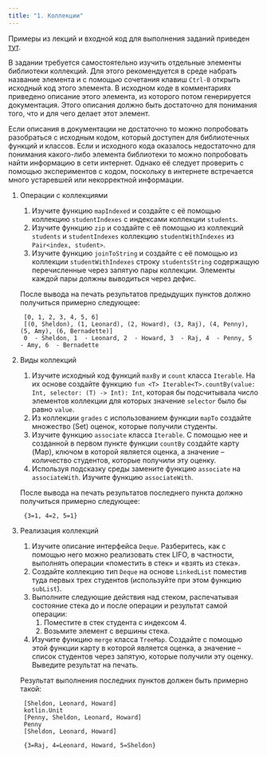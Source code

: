 ```yaml
---
title: "1. Коллекции"
---
```


Примеры из лекций и входной код для выполнения заданий приведен [тут](https://github.com/AltmanEA/edu-collection).

В задании требуется самостоятельно изучить отдельные элементы библиотеки коллекций. Для этого рекомендуется в среде набрать название элемента и с помощью сочетания клавиш ```Ctrl-B``` открыть исходный код этого элемента. В исходном коде в комментариях приведено описание этого элемента, из которого потом генерируется документация. Этого описания должно быть достаточно для понимания того, что и для чего делает этот элемент.

Если описания в документации не достаточно то можно попробовать разобраться с исходным кодом, который доступен для библиотечных функций и классов. Если и исходного кода оказалось недостаточно для понимания какого-либо элемента библиотеки то можно попробовать найти информацию в сети интернет. Однако её следует проверить с помощью экспериментов с кодом, поскольку в интернете встречается много устаревшей или некорректной информации.

1. Операции с коллекциями
   
   1. Изучите функцию ```mapIndexed``` и создайте с её помощью коллекцию ```studentIndexes``` c индексами коллекции ```students```.
   2. Изучите функцию ```zip``` и создайте с её помощью из коллекций ```students``` и ```studentIndexes``` коллекцию ```studentWithIndexes``` из ```Pair<index, student>```.
   3. Изучите функцию ```joinToString``` и создайте с её помощью из коллекции ```studentWithIndexes``` строку ```studentsString``` содержащую перечисленные через запятую пары коллекции. Элементы каждой пары должны выводиться через дефис.
   
    После вывода на печать результатов предыдущих пунктов должно получиться примерно следующее:
    <pre><code> [0, 1, 2, 3, 4, 5, 6]
    [(0, Sheldon), (1, Leonard), (2, Howard), (3, Raj), (4, Penny), (5, Amy), (6, Bernadette)]
    0  - Sheldon, 1  - Leonard, 2  - Howard, 3  - Raj, 4  - Penny, 5  - Amy, 6  - Bernadette</pre></code>

2. Виды коллекций
   
   1. Изучите исходный код функций ```maxBy``` и ```count``` класса ```Iterable```. На их основе создайте функцию ```fun <T> Iterable<T>.countBy(value: Int, selector: (T) -> Int): Int```, которая бы подсчитывала число элементов коллекции для которых значение ```selector``` было бы равно ```value```.
   2. Из коллекции ```grades``` с использованием функции ```mapTo``` создайте множество (Set) оценок, которые получили студенты.
   3. Изучите функцию ```associate``` класса ```Iterable```. С помощью нее и созданной в первом пункте функции ```countBy``` создайте карту (Map), ключом в которой является оценка, а значение – количество студентов, которые получили эту оценку.
   4. Используя подсказку среды замените функцию ```associate``` на ```associateWith```. Изучите функцию ```associateWith```.
   
    После вывода на печать результатов последнего пункта должно получиться примерно следующее:
    <pre><code> {3=1, 4=2, 5=1}</pre></code>

3. Реализация коллекций
   
   1. Изучите описание интерфейса ```Deque```. Разберитесь, как с помощью него можно реализовать стек LIFO, в частности, выполнять операции «поместить в стек» и «взять из стека».
   2. Создайте коллекцию тип ```Deque``` на основе ```LinkedList``` поместив туда первых трех студентов (используйте при этом функцию ```subList```).
   3. Выполните следующие действия над стеком, распечатывая состояние стека до и после операции и результат самой операции:
      1. Поместите в стек студента с индексом 4.
      2. Возьмите элемент с вершины стека.
   4. Изучите функцию ```merge``` класса ```TreeMap```. Создайте с помощью этой функции карту в которой является оценка, а значение – список студентов через запятую, которые получили эту оценку. Выведите результат на печать.
   
    Результат выполнения последних пунктов должен быть примерно такой:
    <pre><code> [Sheldon, Leonard, Howard]
    kotlin.Unit
    [Penny, Sheldon, Leonard, Howard]
    Penny
    [Sheldon, Leonard, Howard]

    {3=Raj, 4=Leonard, Howard, 5=Sheldon}</pre></code>


